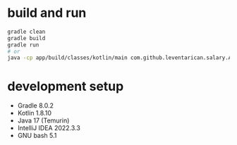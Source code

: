 
# build and run

```bash
gradle clean
gradle build
gradle run
# or
java -cp app/build/classes/kotlin/main com.github.leventarican.salary.AppKt
```

# development setup

- Gradle 8.0.2
- Kotlin 1.8.10
- Java 17 (Temurin)
- IntelliJ IDEA 2022.3.3
- GNU bash 5.1